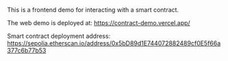 This is a frontend demo for interacting with a smart contract.<br />

The web demo is deployed at: https://contract-demo.vercel.app/<br />

Smart contract deployment address: https://sepolia.etherscan.io/address/0x5bD89d1E744072882489cf0E5f66a377c6b77b53
 
